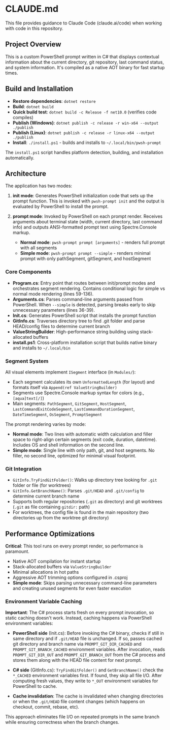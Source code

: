 # CLAUDE.md

This file provides guidance to Claude Code (claude.ai/code) when working with code in this repository.

## Project Overview

This is a custom PowerShell prompt written in C# that displays contextual information about the current directory, git repository, last command status, and system information. It's compiled as a native AOT binary for fast startup times.

## Build and Installation

- **Restore dependencies**: `dotnet restore`
- **Build**: `dotnet build`
- **Quick build test**: `dotnet build -c Release -f net10.0` (verifies code compiles)
- **Publish (Windows)**: `dotnet publish -c release -r win-x64 --output ./publish`
- **Publish (Linux)**: `dotnet publish -c release -r linux-x64 --output ./publish`
- **Install**: `./install.ps1` - builds and installs to `~/.local/bin/pwsh-prompt`

The `install.ps1` script handles platform detection, building, and installation automatically.

## Architecture

The application has two modes:

1. **init mode**: Generates PowerShell initialization code that sets up the prompt function. This is invoked with `pwsh-prompt init` and the output is evaluated by PowerShell to install the prompt.

2. **prompt mode**: Invoked by PowerShell on each prompt render. Receives arguments about terminal state (width, current directory, last command info) and outputs ANSI-formatted prompt text using Spectre.Console markup.
   - **Normal mode**: `pwsh-prompt prompt [arguments]` - renders full prompt with all segments
   - **Simple mode**: `pwsh-prompt prompt --simple` - renders minimal prompt with only pathSegment, gitSegment, and hostSegment

### Core Components

- **Program.cs**: Entry point that routes between init/prompt modes and orchestrates segment rendering. Contains conditional logic for simple vs normal mode rendering (lines 59-136).
- **Arguments.cs**: Parses command-line arguments passed from PowerShell. When `--simple` is detected, parsing breaks early to skip unnecessary parameters (lines 36-39).
- **Init.cs**: Generates PowerShell script that installs the prompt function
- **GitInfo.cs**: Traverses directory tree to find .git folder and parse HEAD/config files to determine current branch
- **ValueStringBuilder**: High-performance string building using stack-allocated buffers
- **install.ps1**: Cross-platform installation script that builds native binary and installs to `~/.local/bin`

### Segment System

All visual elements implement `ISegment` interface (in `Modules/`):
- Each segment calculates its own `UnformattedLength` (for layout) and formats itself via `Append(ref ValueStringBuilder)`
- Segments use Spectre.Console markup syntax for colors (e.g., `[aqua]text[/]`)
- Main segments: `PathSegment`, `GitSegment`, `HostSegment`, `LastCommandExitCodeSegment`, `LastCommandDurationSegment`, `DateTimeSegment`, `OsSegment`, `PromptSegment`

The prompt rendering varies by mode:
- **Normal mode**: Two lines with automatic width calculation and filler space to right-align certain segments (exit code, duration, datetime). Includes OS and shell information on the second line.
- **Simple mode**: Single line with only path, git, and host segments. No filler, no second line, optimized for minimal visual footprint.

### Git Integration

- `GitInfo.TryFindGitFolder()`: Walks up directory tree looking for `.git` folder or file (for worktrees)
- `GitInfo.GetBranchName()`: Parses `.git/HEAD` and `.git/config` to determine current branch name
- Supports both regular repositories (`.git` as directory) and git worktrees (`.git` as file containing `gitdir:` path)
- For worktrees, the config file is found in the main repository (two directories up from the worktree git directory)

## Performance Optimizations

**Critical**: This tool runs on every prompt render, so performance is paramount.

- Native AOT compilation for instant startup
- Stack-allocated buffers via `ValueStringBuilder`
- Minimal allocations in hot paths
- Aggressive AOT trimming options configured in .csproj
- **Simple mode**: Skips parsing unnecessary command-line parameters and creating unused segments for even faster execution

### Environment Variable Caching

**Important**: The C# process starts fresh on every prompt invocation, so static caching doesn't work. Instead, caching happens via PowerShell environment variables:

- **PowerShell side** (Init.cs): Before invoking the C# binary, checks if still in same directory and if `.git/HEAD` file is unchanged. If so, passes cached git directory and branch name via `PROMPT_GIT_DIR_CACHED` and `PROMPT_GIT_BRANCH_CACHED` environment variables. After invocation, reads `PROMPT_GIT_DIR_OUT` and `PROMPT_GIT_BRANCH_OUT` from the C# process and stores them along with the HEAD file content for next prompt.

- **C# side** (GitInfo.cs): `TryFindGitFolder()` and `GetBranchName()` check the `*_CACHED` environment variables first. If found, they skip all file I/O. After computing fresh values, they write to `*_OUT` environment variables for PowerShell to cache.

- **Cache invalidation**: The cache is invalidated when changing directories or when the `.git/HEAD` file content changes (which happens on checkout, commit, rebase, etc).

This approach eliminates file I/O on repeated prompts in the same branch while ensuring correctness when the branch changes.
